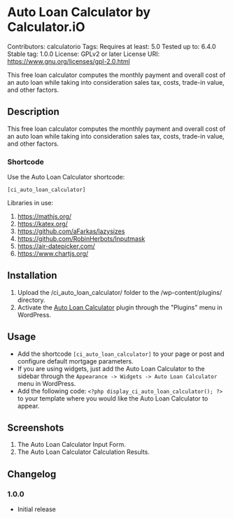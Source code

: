 # Auto Loan Calculator by Calculator.iO
Contributors: calculatorio
Tags: 
Requires at least: 5.0
Tested up to: 6.4.0
Stable tag: 1.0.0
License: GPLv2 or later
License URI: https://www.gnu.org/licenses/gpl-2.0.html

This free loan calculator computes the monthly payment and overall cost of an auto loan while taking into consideration sales tax, costs, trade-in value, and other factors.

## Description

This free loan calculator computes the monthly payment and overall cost of an auto loan while taking into consideration sales tax, costs, trade-in value, and other factors.

### Shortcode

Use the Auto Loan Calculator shortcode:

`[ci_auto_loan_calculator]`

Libraries in use:
1. https://mathjs.org/
2. https://katex.org/
3. https://github.com/aFarkas/lazysizes
4. https://github.com/RobinHerbots/Inputmask
5. https://air-datepicker.com/
6. https://www.chartjs.org/

## Installation

1. Upload the /ci_auto_loan_calculator/ folder to the /wp-content/plugins/ directory.
2. Activate the [Auto Loan Calculator](https://www.calculator.io/auto-loan-calculator/ "Auto Loan Calculator Homepage") plugin through the "Plugins" menu in WordPress.

## Usage
* Add the shortcode `[ci_auto_loan_calculator]` to your page or post and configure default mortgage parameters.
* If you are using widgets, just add the Auto Loan Calculator to the sidebar through the `Appearance -> Widgets -> Auto Loan Calculator` menu in WordPress.
* Add the following code: `<?php display_ci_auto_loan_calculator(); ?>` to your template where you would like the Auto Loan Calculator to appear.

## Screenshots
1. The Auto Loan Calculator Input Form.
2. The Auto Loan Calculator Calculation Results.

## Changelog

### 1.0.0
* Initial release

